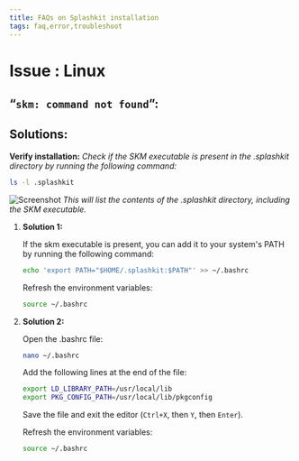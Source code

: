 ```yaml
---
title: FAQs on Splashkit installation
tags: faq,error,troubleshoot
---
```


<h1> Issue : Linux </h1>

## “`skm: command not found`”:

## Solutions:

**Verify installation:** _Check if the SKM executable is present in the .splashkit directory by
running the following command:_

```bash
ls -l .splashkit
```

![Screenshot](https://i.imgur.com/Rj6RtnH.png) _This will list the contents of the .splashkit
directory, including the SKM executable._

1.  **Solution 1:**

    If the skm executable is present, you can add it to your system's PATH by running the following
    command:

    ```bash
    echo 'export PATH="$HOME/.splashkit:$PATH"' >> ~/.bashrc
    ```

    Refresh the environment variables:

    ```bash
    source ~/.bashrc
    ```

1.  **Solution 2:**

    Open the .bashrc file:

    ```bash
    nano ~/.bashrc
    ```

    Add the following lines at the end of the file:

    ```bash
    export LD_LIBRARY_PATH=/usr/local/lib
    export PKG_CONFIG_PATH=/usr/local/lib/pkgconfig
    ```

    Save the file and exit the editor (`Ctrl+X`, then `Y`, then `Enter`).

    Refresh the environment variables:

    ```bash
    source ~/.bashrc
    ```
